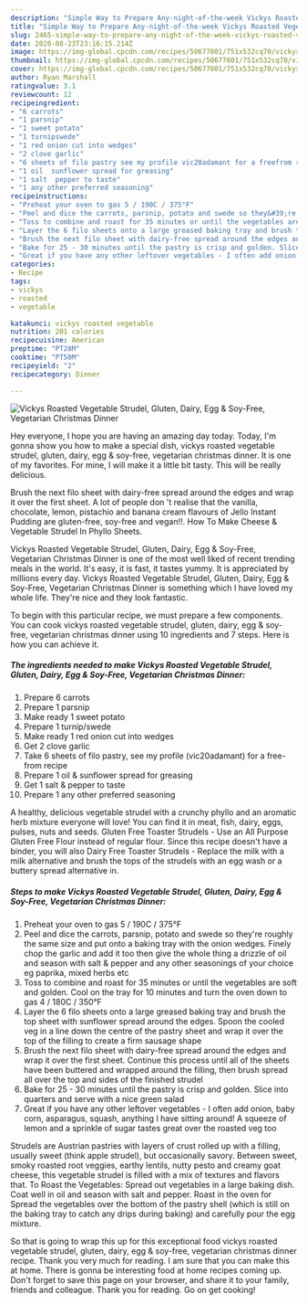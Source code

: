 ```yaml
---
description: "Simple Way to Prepare Any-night-of-the-week Vickys Roasted Vegetable Strudel, Gluten, Dairy, Egg &amp;amp; Soy-Free, Vegetarian Christmas Dinner"
title: "Simple Way to Prepare Any-night-of-the-week Vickys Roasted Vegetable Strudel, Gluten, Dairy, Egg &amp;amp; Soy-Free, Vegetarian Christmas Dinner"
slug: 2465-simple-way-to-prepare-any-night-of-the-week-vickys-roasted-vegetable-strudel-gluten-dairy-egg-and-amp-soy-free-vegetarian-christmas-dinner
date: 2020-08-23T23:16:15.214Z
image: https://img-global.cpcdn.com/recipes/50677801/751x532cq70/vickys-roasted-vegetable-strudel-gluten-dairy-egg-soy-free-vegetarian-christmas-dinner-recipe-main-photo.jpg
thumbnail: https://img-global.cpcdn.com/recipes/50677801/751x532cq70/vickys-roasted-vegetable-strudel-gluten-dairy-egg-soy-free-vegetarian-christmas-dinner-recipe-main-photo.jpg
cover: https://img-global.cpcdn.com/recipes/50677801/751x532cq70/vickys-roasted-vegetable-strudel-gluten-dairy-egg-soy-free-vegetarian-christmas-dinner-recipe-main-photo.jpg
author: Ryan Marshall
ratingvalue: 3.1
reviewcount: 12
recipeingredient:
- "6 carrots"
- "1 parsnip"
- "1 sweet potato"
- "1 turnipswede"
- "1 red onion cut into wedges"
- "2 clove garlic"
- "6 sheets of filo pastry see my profile vic20adamant for a freefrom recipe"
- "1 oil  sunflower spread for greasing"
- "1 salt  pepper to taste"
- "1 any other preferred seasoning"
recipeinstructions:
- "Preheat your oven to gas 5 / 190C / 375°F"
- "Peel and dice the carrots, parsnip, potato and swede so they&#39;re roughly the same size and put onto a baking tray with the onion wedges. Finely chop the garlic and add it too then give the whole thing a drizzle of oil and season with salt &amp; pepper and any other seasonings of your choice eg paprika, mixed herbs etc"
- "Toss to combine and roast for 35 minutes or until the vegetables are soft and golden. Cool on the tray for 10 minutes and turn the oven down to gas 4 / 180C / 350°F"
- "Layer the 6 filo sheets onto a large greased baking tray and brush the top sheet with sunflower spread around the edges. Spoon the cooled veg in a line down the centre of the pastry sheet and wrap it over the top of the filling to create a firm sausage shape"
- "Brush the next filo sheet with dairy-free spread around the edges and wrap it over the first sheet. Continue this process until all of the sheets have been buttered and wrapped around the filling, then brush spread all over the top and sides of the finished strudel"
- "Bake for 25 - 30 minutes until the pastry is crisp and golden. Slice into quarters and serve with a nice green salad"
- "Great if you have any other leftover vegetables - I often add onion, baby corn, asparagus, squash, anything I have sitting around! A squeeze of lemon and a sprinkle of sugar tastes great over the roasted veg too"
categories:
- Recipe
tags:
- vickys
- roasted
- vegetable

katakunci: vickys roasted vegetable 
nutrition: 201 calories
recipecuisine: American
preptime: "PT28M"
cooktime: "PT50M"
recipeyield: "2"
recipecategory: Dinner

---
```



![Vickys Roasted Vegetable Strudel, Gluten, Dairy, Egg &amp; Soy-Free, Vegetarian Christmas Dinner](https://img-global.cpcdn.com/recipes/50677801/751x532cq70/vickys-roasted-vegetable-strudel-gluten-dairy-egg-soy-free-vegetarian-christmas-dinner-recipe-main-photo.jpg)

Hey everyone, I hope you are having an amazing day today. Today, I'm gonna show you how to make a special dish, vickys roasted vegetable strudel, gluten, dairy, egg &amp; soy-free, vegetarian christmas dinner. It is one of my favorites. For mine, I will make it a little bit tasty. This will be really delicious.

Brush the next filo sheet with dairy-free spread around the edges and wrap it over the first sheet. A lot of people don &#39;t realise that the vanilla, chocolate, lemon, pistachio and banana cream flavours of Jello Instant Pudding are gluten-free, soy-free and vegan!!. How To Make Cheese &amp; Vegetable Strudel In Phyllo Sheets.

Vickys Roasted Vegetable Strudel, Gluten, Dairy, Egg &amp; Soy-Free, Vegetarian Christmas Dinner is one of the most well liked of recent trending meals in the world. It's easy, it is fast, it tastes yummy. It is appreciated by millions every day. Vickys Roasted Vegetable Strudel, Gluten, Dairy, Egg &amp; Soy-Free, Vegetarian Christmas Dinner is something which I have loved my whole life. They're nice and they look fantastic.


To begin with this particular recipe, we must prepare a few components. You can cook vickys roasted vegetable strudel, gluten, dairy, egg &amp; soy-free, vegetarian christmas dinner using 10 ingredients and 7 steps. Here is how you can achieve it.

<!--inarticleads1-->

##### The ingredients needed to make Vickys Roasted Vegetable Strudel, Gluten, Dairy, Egg &amp; Soy-Free, Vegetarian Christmas Dinner:

1. Prepare 6 carrots
1. Prepare 1 parsnip
1. Make ready 1 sweet potato
1. Prepare 1 turnip/swede
1. Make ready 1 red onion cut into wedges
1. Get 2 clove garlic
1. Take 6 sheets of filo pastry, see my profile (vic20adamant) for a free-from recipe
1. Prepare 1 oil &amp; sunflower spread for greasing
1. Get 1 salt &amp; pepper to taste
1. Prepare 1 any other preferred seasoning


A healthy, delicious vegetable strudel with a crunchy phyllo and an aromatic herb mixture everyone will love! You can find it in meat, fish, dairy, eggs, pulses, nuts and seeds. Gluten Free Toaster Strudels - Use an All Purpose Gluten Free Flour instead of regular flour. Since this recipe doesn&#39;t have a binder, you will also Dairy Free Toaster Strudels - Replace the milk with a milk alternative and brush the tops of the strudels with an egg wash or a buttery spread alternative in. 

<!--inarticleads2-->

##### Steps to make Vickys Roasted Vegetable Strudel, Gluten, Dairy, Egg &amp; Soy-Free, Vegetarian Christmas Dinner:

1. Preheat your oven to gas 5 / 190C / 375°F
1. Peel and dice the carrots, parsnip, potato and swede so they&#39;re roughly the same size and put onto a baking tray with the onion wedges. Finely chop the garlic and add it too then give the whole thing a drizzle of oil and season with salt &amp; pepper and any other seasonings of your choice eg paprika, mixed herbs etc
1. Toss to combine and roast for 35 minutes or until the vegetables are soft and golden. Cool on the tray for 10 minutes and turn the oven down to gas 4 / 180C / 350°F
1. Layer the 6 filo sheets onto a large greased baking tray and brush the top sheet with sunflower spread around the edges. Spoon the cooled veg in a line down the centre of the pastry sheet and wrap it over the top of the filling to create a firm sausage shape
1. Brush the next filo sheet with dairy-free spread around the edges and wrap it over the first sheet. Continue this process until all of the sheets have been buttered and wrapped around the filling, then brush spread all over the top and sides of the finished strudel
1. Bake for 25 - 30 minutes until the pastry is crisp and golden. Slice into quarters and serve with a nice green salad
1. Great if you have any other leftover vegetables - I often add onion, baby corn, asparagus, squash, anything I have sitting around! A squeeze of lemon and a sprinkle of sugar tastes great over the roasted veg too


Strudels are Austrian pastries with layers of crust rolled up with a filling, usually sweet (think apple strudel), but occasionally savory. Between sweet, smoky roasted root veggies, earthy lentils, nutty pesto and creamy goat cheese, this vegetable strudel is filled with a mix of textures and flavors that. To Roast the Vegetables: Spread out vegetables in a large baking dish. Coat well in oil and season with salt and pepper. Roast in the oven for Spread the vegetables over the bottom of the pastry shell (which is still on the baking tray to catch any drips during baking) and carefully pour the egg mixture. 

So that is going to wrap this up for this exceptional food vickys roasted vegetable strudel, gluten, dairy, egg &amp; soy-free, vegetarian christmas dinner recipe. Thank you very much for reading. I am sure that you can make this at home. There is gonna be interesting food at home recipes coming up. Don't forget to save this page on your browser, and share it to your family, friends and colleague. Thank you for reading. Go on get cooking!
